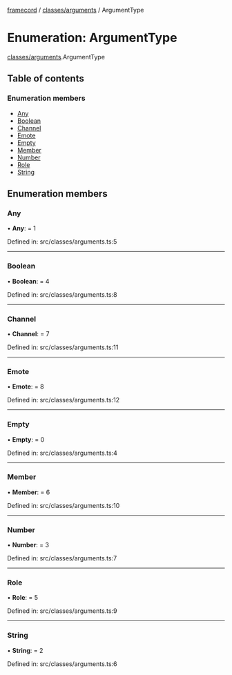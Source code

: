 [framecord](../README.md) / [classes/arguments](../modules/classes_arguments.md) / ArgumentType

# Enumeration: ArgumentType

[classes/arguments](../modules/classes_arguments.md).ArgumentType

## Table of contents

### Enumeration members

- [Any](classes_arguments.argumenttype.md#any)
- [Boolean](classes_arguments.argumenttype.md#boolean)
- [Channel](classes_arguments.argumenttype.md#channel)
- [Emote](classes_arguments.argumenttype.md#emote)
- [Empty](classes_arguments.argumenttype.md#empty)
- [Member](classes_arguments.argumenttype.md#member)
- [Number](classes_arguments.argumenttype.md#number)
- [Role](classes_arguments.argumenttype.md#role)
- [String](classes_arguments.argumenttype.md#string)

## Enumeration members

### Any

• **Any**: = 1

Defined in: src/classes/arguments.ts:5

___

### Boolean

• **Boolean**: = 4

Defined in: src/classes/arguments.ts:8

___

### Channel

• **Channel**: = 7

Defined in: src/classes/arguments.ts:11

___

### Emote

• **Emote**: = 8

Defined in: src/classes/arguments.ts:12

___

### Empty

• **Empty**: = 0

Defined in: src/classes/arguments.ts:4

___

### Member

• **Member**: = 6

Defined in: src/classes/arguments.ts:10

___

### Number

• **Number**: = 3

Defined in: src/classes/arguments.ts:7

___

### Role

• **Role**: = 5

Defined in: src/classes/arguments.ts:9

___

### String

• **String**: = 2

Defined in: src/classes/arguments.ts:6
